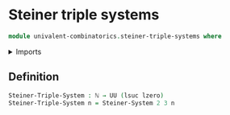 # Steiner triple systems

```agda
module univalent-combinatorics.steiner-triple-systems where
```

<details><summary>Imports</summary>

```agda
open import elementary-number-theory.natural-numbers
open import foundation.universe-levels
open import univalent-combinatorics.steiner-systems
```

</details>

## Definition

```agda
Steiner-Triple-System : ℕ → UU (lsuc lzero)
Steiner-Triple-System n = Steiner-System 2 3 n
```
